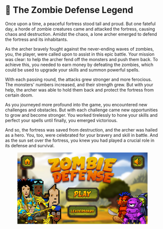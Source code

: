 # 📖 The Zombie Defense Legend

Once upon a time, a peaceful fortress stood tall and proud. But one fateful day, a horde of zombie creatures came and attacked the fortress, causing chaos and destruction. Amidst the chaos, a lone archer emerged to defend the fortress and its inhabitants.

As the archer bravely fought against the never-ending waves of zombies, you, the player, were called upon to assist in this epic battle. Your mission was clear: to help the archer fend off the monsters and push them back. To achieve this, you needed to earn money by defeating the zombies, which could be used to upgrade your skills and summon powerful spells.

With each passing round, the attacks grew stronger and more ferocious. The monsters' numbers increased, and their strength grew. But with your help, the archer was able to hold them back and protect the fortress from certain doom.

As you journeyed more profound into the game, you encountered new challenges and obstacles. But with each challenge came new opportunities to grow and become stronger. You worked tirelessly to hone your skills and perfect your spells until finally, you emerged victorious.

And so, the fortress was saved from destruction, and the archer was hailed as a hero. You, too, were celebrated for your bravery and skill in battle. And as the sun set over the fortress, you knew you had played a crucial role in its defense and survival.

<figure><img src="../../.gitbook/assets/image (15).png" alt=""><figcaption></figcaption></figure>



